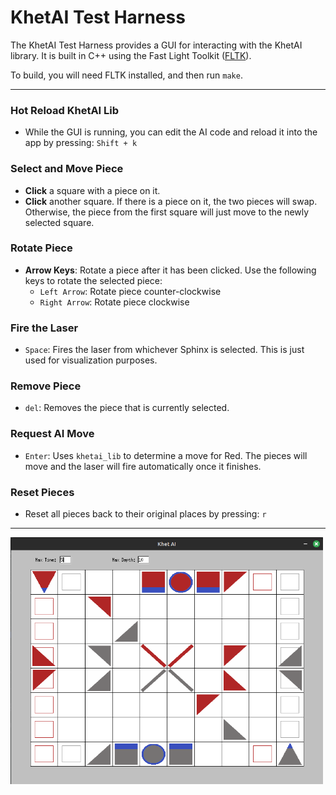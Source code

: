 # KhetAI Test Harness

The KhetAI Test Harness provides a GUI for interacting with the KhetAI library. It is built in C++ using the Fast Light Toolkit ([FLTK](https://www.fltk.org/)).

To build, you will need FLTK installed, and then run `make`.

---

### Hot Reload KhetAI Lib

- While the GUI is running, you can edit the AI code and reload it into the app by pressing: `Shift + k`

### Select and Move Piece

- **Click** a square with a piece on it.
- **Click** another square. If there is a piece on it, the two pieces will swap. Otherwise, the piece from the first square will just move to the newly selected square.

### Rotate Piece

- **Arrow Keys**: Rotate a piece after it has been clicked. Use the following keys to rotate the selected piece:
  - `Left Arrow`: Rotate piece counter-clockwise
  - `Right Arrow`: Rotate piece clockwise

### Fire the Laser

- `Space`: Fires the laser from whichever Sphinx is selected. This is just used for visualization purposes.

### Remove Piece

- `del`: Removes the piece that is currently selected.

### Request AI Move

- `Enter`: Uses `khetai_lib` to determine a move for Red. The pieces will move and the laser will fire automatically once it finishes.

### Reset Pieces

- Reset all pieces back to their original places by pressing: `r`

---

<img src="assets/example_board.png" alt="board" width="500">
